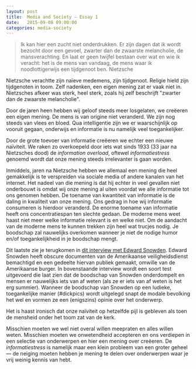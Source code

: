 ```yaml
---
layout: post
title:  Media and Society – Essay 1
date:   2015-09-08 09:00:00
categories: media-society
---
```

> Ik kan hier een zucht niet onderdrukken. Er zijn dagen dat ik wordt bezocht door een gevoel, zwarter dan de zwaarste melancholie, de mansverachting. En laat er geen twijfel bestaan over wat en wie ik veracht: het is de mens van vandaag, de mens waar ik noodlottigerwijs een tijdgenoot ben.
Nietzsche

Nietzsche verachtte zijn naïeve medemens, zijn tijdgenoot. Religie hield zijn tijdgenoten in toom. Zelf nadenken, een eigen mening zat er vaak niet in. Nietzsches afkeer was sterk, heel sterk, zoals hij zelf beschrijft "zwarter dan de zwaarste melancholie".

Door de jaren heen hebben wij geloof steeds meer losgelaten, we creëeren een eigen mening. De mens is van origine niet veranderd. We zijn nog steeds van vlees en bloed. Qua intelligentie zijn we er waarschijnlijk op vooruit gegaan, onderwijs en informatie is nu namelijk veel toegankelijker.

Door de grote toevoer van informatie creëeren we echter een nieuwe naïviteit. We raken zo overkoepeld door iets wat sinds 1933 (33 jaar na Nietzsches dood) de _information overload_, oftewel _informatiestress_ genoemd wordt dat onze mening steeds irrelevanter is gaan worden.

Inmiddels, jaren na Nietzsche hebben we allemaal een mening die heel gemakkelijk is te verspreiden via sociale media of andere kanalen van het internet. Het nadeel van die mening is dat hij echter in veel gevallen niet onderbouwt is omdat wij onze mening al uiten voordat we alle informatie tot ons genomen hebben. De toename van kwantiteit van informatie is de daling in kwaliteit van onze mening. Ons gedrag in hoe wij informatie consumeren is hierdoor veranderd. De enorme toename van informatie heeft ons concentratiespan ten slechte gedaan. De moderne mens weet haast niet meer welke informatie relevant is en welke niet. Om de aandacht van de moderne mens te kunnen trekken zijn heel wat trucjes nodig. Je boodschap zal nauwelijks overkomen wanneer je niet de nodige humor en/of toegankelijkheid in je boodschap mengt.

Dit laatste zie je terugkomen in [dit interview met Edward Snowden](https://www.youtube.com/watch?v=XEVlyP4_11M). Edward Snowden heeft obscure documenten van de Amerikaanse veiligheidsdienst bemachtigd en een gedeelte hiervan publiek gemaakt, omwille van de Amerikaanse burger. In bovenstaande interview wordt een soort test uitgevoerd die laat zien dat de boodschap van Snowden onderdompelt en mensen er nauwelijks iets van af weten (als ze er iets van af weten is het erg summier). Wanneer de boodschap van Snowden op een ludieke, toegankelijke manier (#dickpics) wordt uitgelegd snapt de modale bevolking het wel en vormen ze een (enigszins) opinie over het onderwerp.

Het is haast ironisch dat onze naïviteit op hetzelfde pijl is gebleven als toen de mensheid onder het toom zat van de kerk.

Misschien moeten we wel niet overal willen meepraten en alles willen weten. Misschien moeten we onwetendheid accepteren en ons verdiepen in een selectie van onderwerpen en hier een mening over creëeren. De _informatiestress_ is namelijk maar een klein probleem van een groter geheel — de neiging moeten hebben je mening te delen over onderwerpen waar je vrij weinig kennis van hebt.